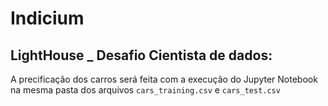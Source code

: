 # Indicium
## LightHouse _ Desafio Cientista de dados:

A precificação dos carros será feita com a execução do Jupyter Notebook na mesma pasta dos arquivos `cars_training.csv` e `cars_test.csv`

